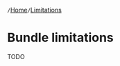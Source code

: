 `/`[Home](/psr15-symfony-bundle)`/`[Limitations](/psr15-symfony-bundle/docs/06-limitations.html)

# Bundle limitations
TODO